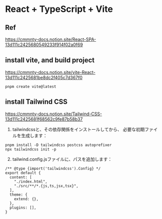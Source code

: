 # React + TypeScript + Vite

## Ref

https://cmmnty-docs.notion.site/React-SPA-13d111c2425680549233f914f02a0f69

## install vite, and build project

https://cmmnty-docs.notion.site/vite-React-13d111c2425681be8dc2f405c7d367f0

```
pnpm create vite@latest
```



## install Tailwind CSS

https://cmmnty-docs.notion.site/Tailwind-CSS-13d111c2425681f68562c9fe87b58b37

1. tailwindcssと、その依存関係をインストールしてから、
必要な初期ファイルを生成します：

```
pnpm install -D tailwindcss postcss autoprefixer
npx tailwindcss init -p
```

2. tailwind.config.jsファイルに、パスを追加します：

```
/** @type {import('tailwindcss').Config} */
export default {
  content: [
    "./index.html",
    "./src/**/*.{js,ts,jsx,tsx}",
  ],
  theme: {
    extend: {},
  },
  plugins: [],
}

```